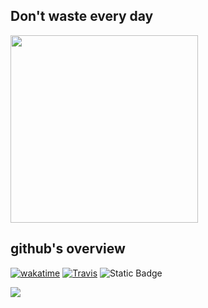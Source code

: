 ## Don't waste every day
<!--
// Let the past go with the wind
<img src="https://media4.giphy.com/media/jUKclR7NLwnQXUdKFZ/giphy.gif" width="300px">
<img src="https://media.giphy.com/media/DYH297XiCS2Ck/giphy.gif" width="300px">
<img src="https://media.giphy.com/media/i6IqXuLaTdqRW/giphy.gif" width="300px">
https://media4.giphy.com/media/v1.Y2lkPTc5MGI3NjExMzdjNDkzZWIyYjFhOWMxMTYyNTg0NWZiOGU2ZDhjYjkwOTRlZDY4YSZjdD1n/H2u46cKU3VaXht6Iv9/giphy.gif
-->
<img src="https://media2.giphy.com/media/v1.Y2lkPTc5MGI3NjExNGE4ZmY4ZTM2ODgxYmEzNDAyNDUyMjI2MTgwZWE0NTU2MzNhNzY0MSZjdD1n/2mtWjThJtE9mOfoAi5/giphy.gif" width="300px">

## github's overview
[![wakatime](https://wakatime.com/badge/user/2b8721ce-129f-413a-8c60-69d3022357a9.svg)]()
[![Travis](https://img.shields.io/badge/bestlanguage-golang-green)]()
![Static Badge](https://img.shields.io/badge/homepage-demomanito.github.io-ef4136?link=https%3A%2F%2Fdemomanito.github.io)

<!--
<div>
  <img height="180" src="https://github-readme-stats.vercel.app/api?username=demoManito&include_all_commits=true&show_icons=true&hide_border=true&theme=dracula&locale=cn"/>
  <img height="180" src="https://github-readme-stats.vercel.app/api/top-langs/?username=demoManito&locale=cn"/>
</div>
<br>
-->
<img src="https://github-profile-trophy.vercel.app/?username=demoManito&column=7&theme=dracula"/>

<!--
<details>
  <summary>
    English
  </summary>
  <div>
    <div>
      <img height="180" src="https://github-readme-stats.vercel.app/api?username=demoManito&include_all_commits=true&show_icons=true&hide_border=true&theme=dracula&theme=onedark"/>
      <img height="180" src="https://github-readme-stats.vercel.app/api/top-langs/?username=demoManito"/>
    </div>
  <div>
</details>
-->


<!--
## represent item
<table>
 <th colspan="3" align="left">工具</th>
 <tr>
    <td><a href="https://github.com/demoManito/go-tools">go-tools (功能尚在完善中...)</a></td>
    <td>golang 开发所需工具（目前支持功能如：异步消息、数据同步、位运算等）</td>
    <td align="center">Go</td>
 </tr>
 <tr>
    <td><a href="https://github.com/demoManito/helper">helper</a></td>
    <td>alfred workflow 扩展</td>
    <td align="center">Go</td>
  </tr>
  <tr>
    <td><a href="https://github.com/demoManito/goloader">goloader</a></td>
    <td>go 版本的依赖注入（项目参考：https://github.com/demoManito/wallet）</td>
    <td align="center">Go</td>
  </tr>
-->
<!--   
  <tr>
    <td><a href="https://github.com/demoManito/gin-handler">gin-handle</a></td>
    <td>handler 治理解决方案 (基于 gin)</td>
    <td align="center">Go</td>
  </tr> 
-->
<!--
  <tr>
    <td><a href="https://github.com/demoManito/hammerspoon-extend">hammerspoon-extend</a></td>
    <td>hammerspoon 扩展</td>
    <td align="center">Lua</td>
  </tr>
</table>
-->
